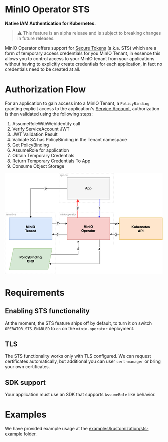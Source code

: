 # MinIO Operator STS

**Native IAM Authentication for Kubernetes.**

> ⚠️ This feature is an alpha release and is subject to breaking changes in future releases.

MinIO Operator offers support
for [Secure Tokens](https://min.io/docs/minio/linux/developers/security-token-service.html?ref=op-gh) (a.k.a. STS) which
are a
form of temporary access credentials for you
MinIO Tenant, in essence this allows you to control access to your MinIO tenant from your applications without having to
explicitly create credentials for each application, in fact no credentials need to be created at all.

# Authorization Flow

For an application to gain access into a MinIO Tenant, a `PolicyBinding` granting explicit access to the application's
[Service Account](https://kubernetes.io/docs/concepts/security/service-accounts/), authorization is then validated
using the following steps:

1. AssumeRoleWithWebIdentity call
2. Verify ServiceAccount JWT
3. JWT Validation Result
4. Validate SA has PolicyBinding in the Tenant namespace
5. Get PolicyBinding
6. AssumeRole for application
7. Obtain Temporary Credentials
8. Return Temporary Credentials To App
9. Consume Object Storage

![STS Diagram](images/sts-diagram.png)

# Requirements

## Enabling STS functionality

At the moment, the STS feature ships off by default, to turn it on switch `OPERATOR_STS_ENABLED` to `on` on
the `minio-operator` deployment.

## TLS

The STS functionality works only with TLS configured. We can request certificates automatically, but additional you can
user `cert-manager` or bring your own certificates.

## SDK support

Your application must use an SDK that supports `AssumeRole` like behavior.

# Examples

We have provided example usage at the [examples/kustomization/sts-example](../examples/kustomization/sts-example)
folder.
